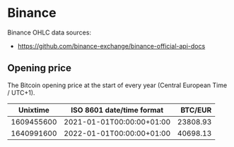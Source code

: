 # Binance
Binance OHLC data sources:
- https://github.com/binance-exchange/binance-official-api-docs

## Opening price
The Bitcoin opening price at the start of every year (Central European Time / UTC+1).

| Unixtime   | ISO 8601 date/time format | BTC/EUR   |
|------------|---------------------------|----------:|
| 1609455600 | 2021-01-01T00:00:00+01:00 |  23808.93 |
| 1640991600 | 2022-01-01T00:00:00+01:00 |  40698.13 |
